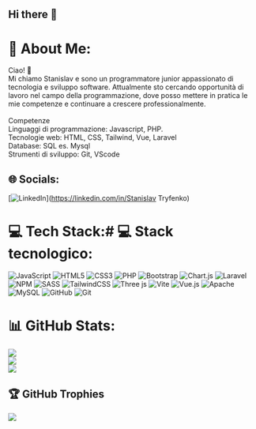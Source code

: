 ## Hi there 👋

# 💫 About Me:
Ciao! 👋<br>Mi chiamo Stanislav e sono un programmatore junior appassionato di tecnologia e sviluppo software. Attualmente sto cercando opportunità di lavoro nel campo della programmazione, dove posso mettere in pratica le mie competenze e continuare a crescere professionalmente.<br><br>Competenze<br>Linguaggi di programmazione: Javascript, PHP.<br>Tecnologie web: HTML, CSS, Tailwind, Vue, Laravel<br>Database: SQL es. Mysql<br>Strumenti di sviluppo: Git, VScode


## 🌐 Socials:
[![LinkedIn](https://img.shields.io/badge/LinkedIn-%230077B5.svg?logo=linkedin&logoColor=white)](https://linkedin.com/in/Stanislav Tryfenko) 

# 💻 Tech Stack:# 💻 Stack tecnologico:
![JavaScript](https://img.shields.io/badge/javascript-%23323330.svg?style=flat&logo=javascript&logoColor=%23F7DF1E) ![HTML5](https://img.shields.io/badge/html5-%23E34F26.svg?style=flat&logo=html5&logoColor=white) ![CSS3](https://img.shields.io/badge/css3-%231572B6.svg?style=flat&logo=css3&logoColor=white) ![PHP](https://img.shields.io/badge/php-%23777BB4.svg?style=flat&logo=php&logoColor=white) ![Bootstrap](https://img.shields.io/badge/bootstrap-%238511FA.svg?style=flat&logo=bootstrap&logoColor=white) ![Chart.js](https://img.shields.io/badge/chart.js-F5788D.svg?style=flat&logo=chart.js&logoColor=white) ![Laravel](https://img.shields.io/badge/laravel-%23FF2D20.svg?style=flat&logo=laravel&logoColor=white) ![NPM](https://img.shields.io/badge/NPM-%23CB3837.svg?style=flat&logo=npm&logoColor=white) ![SASS](https://img.shields.io/badge/SASS-hotpink.svg?style=flat&logo=SASS&logoColor=white) ![TailwindCSS](https://img.shields.io/badge/tailwindcss-%2338B2AC.svg?style=flat&logo=tailwind-css&logoColor=white) ![Three js](https://img.shields.io/badge/threejs-black?style=flat&logo=three.js&logoColor=white) ![Vite](https://img.shields.io/badge/vite-%23646CFF.svg?style=flat&logo=vite&logoColor=white) ![Vue.js](https://img.shields.io/badge/vue.js-%2335495e.svg?style=flat&logo=vuedotjs&logoColor=%234FC08D) ![Apache](https://img.shields.io/badge/apache-%23D42029.svg?style=flat&logo=apache&logoColor=white) ![MySQL](https://img.shields.io/badge/mysql-4479A1.svg?style=flat&logo=mysql&logoColor=white) ![GitHub](https://img.shields.io/badge/github-%23121011.svg?style=flat&logo=github&logoColor=white) ![Git](https://img.shields.io/badge/git-%23F05033.svg?style=flat&logo=git&logoColor=white)
# 📊 GitHub Stats:
![](https://github-readme-stats.vercel.app/api?username=StanislavTryfenko&theme=dark&hide_border=false&include_all_commits=true&count_private=false)<br/>
![](https://github-readme-streak-stats.herokuapp.com/?user=StanislavTryfenko&theme=dark&hide_border=false)<br/>
![](https://github-readme-stats.vercel.app/api/top-langs/?username=StanislavTryfenko&theme=dark&hide_border=false&include_all_commits=true&count_private=false&layout=compact)

## 🏆 GitHub Trophies
![](https://github-profile-trophy.vercel.app/?username=StanislavTryfenko&theme=radical&no-frame=false&no-bg=true&margin-w=4)

<!-- Proudly created with GPRM ( https://gprm.itsvg.in ) -->
